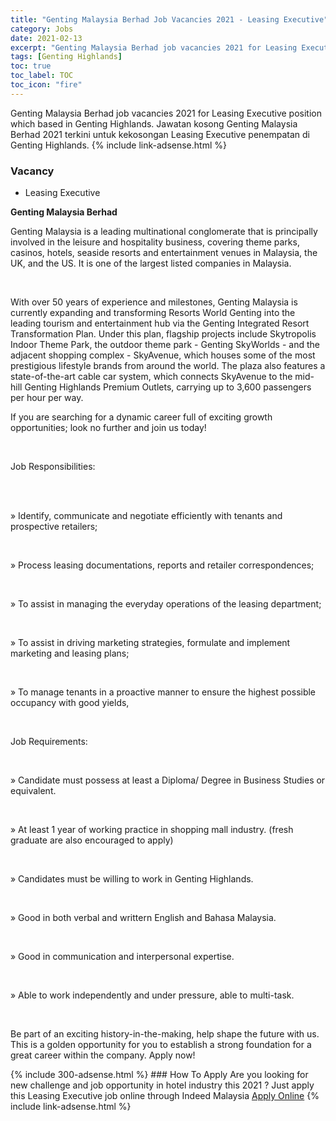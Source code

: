 ```yaml
---
title: "Genting Malaysia Berhad Job Vacancies 2021 - Leasing Executive" 
category: Jobs 
date: 2021-02-13 
excerpt: "Genting Malaysia Berhad job vacancies 2021 for Leasing Executive position which based in Genting Highlands. Jawatan kosong Genting Malaysia Berhad 2021 terkini untuk kekosongan Leasing Executive penempatan di Genting Highlands" 
tags: [Genting Highlands] 
toc: true 
toc_label: TOC 
toc_icon: "fire" 
--- 
```


Genting Malaysia Berhad job vacancies 2021 for Leasing Executive position which based in Genting Highlands. Jawatan kosong Genting Malaysia Berhad 2021 terkini untuk kekosongan Leasing Executive penempatan di Genting Highlands. 
{% include link-adsense.html %} 
### Vacancy 
- Leasing Executive 
<div><div><p><b>Genting Malaysia Berhad
</b></p><p>Genting Malaysia is a leading multinational conglomerate that is principally involved in the leisure and hospitality business, covering theme parks, casinos, hotels, seaside resorts and entertainment venues in Malaysia, the UK, and the US. It is one of the largest listed companies in Malaysia.</p><br>
<p></p>
<p>With over 50 years of experience and milestones, Genting Malaysia is currently expanding and transforming Resorts World Genting into the leading tourism and entertainment hub via the Genting Integrated Resort Transformation Plan. Under this plan, flagship projects include Skytropolis Indoor Theme Park, the outdoor theme park - Genting SkyWorlds - and the adjacent shopping complex - SkyAvenue, which houses some of the most prestigious lifestyle brands from around the world. The plaza also features a state-of-the-art cable car system, which connects SkyAvenue to the mid-hill Genting Highlands Premium Outlets, carrying up to 3,600 passengers per hour per way.<br>
</p><p>If you are searching for a dynamic career full of exciting growth opportunities; look no further and join us today!</p><br>
<p></p>
<p>
Job Responsibilities:</p><br>
<p><br>
&#187; Identify, communicate and negotiate efficiently with tenants and prospective retailers;</p><br>
<p></p>
<p>&#187; Process leasing documentations, reports and retailer correspondences;</p><br>
<p></p>
<p>&#187; To assist in managing the everyday operations of the leasing department;</p><br>
<p></p>
<p>&#187; To assist in driving marketing strategies, formulate and implement marketing and leasing plans;</p><br>
<p></p>
<p>&#187; To manage tenants in a proactive manner to ensure the highest possible occupancy with good yields,</p><br>
<p></p>
<p>Job Requirements:</p><br>
<p></p>
<p>&#187; Candidate must possess at least a Diploma/ Degree in Business Studies or equivalent.</p><br>
<p></p>
<p>&#187; At least 1 year of working practice in shopping mall industry. (fresh graduate are also encouraged to apply)</p><br>
<p></p>
<p>&#187; Candidates must be willing to work in Genting Highlands.</p><br>
<p></p>
<p>&#187; Good in both verbal and writtern English and Bahasa Malaysia.</p><br>
<p></p>
<p>&#187; Good in communication and interpersonal expertise.</p><br>
<p></p>
<p>&#187; Able to work independently and under pressure, able to multi-task.</p><br>
<p></p>
<p>
Be part of an exciting history-in-the-making, help shape the future with us. This is a golden opportunity for you to establish a strong foundation for a great career within the company. Apply now!</p></div></div> 
{% include 300-adsense.html %} 
### How To Apply 
Are you looking for new challenge and job opportunity in hotel industry this 2021 ?
Just apply this Leasing Executive job online through Indeed Malaysia 
<a href="https://malaysia.indeed.com/viewjob?jk=c99454a76c615b74" class="btn btn--info" target="_blank" rel="nofollow noopenner">Apply Online</a> 
{% include link-adsense.html %} 